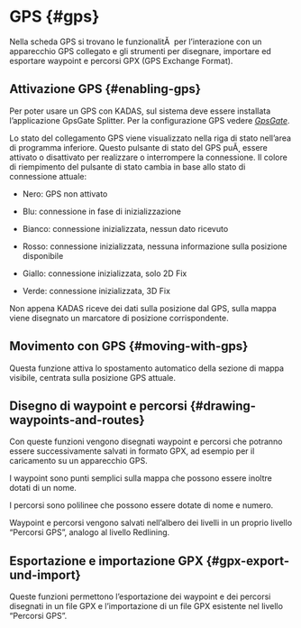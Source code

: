 # GPS {#gps}

Nella scheda GPS si trovano le funzionalitĂ  per l’interazione con un apparecchio GPS collegato e gli strumenti per disegnare, importare ed esportare waypoint e percorsi GPX (GPS Exchange Format).


## Attivazione GPS {#enabling-gps}

Per poter usare un GPS con KADAS, sul sistema deve essere installata l’applicazione GpsGate Splitter. Per la configurazione GPS vedere <a href="../working_with_gps/gpsgate.html#gpsgate" class="reference internal"><em>GpsGate</em></a>.

Lo stato del collegamento GPS viene visualizzato nella riga di stato nell’area di programma inferiore. Questo pulsante di stato del GPS puĂ˛ essere attivato o disattivato per realizzare o interrompere la connessione. Il colore di riempimento del pulsante di stato cambia in base allo stato di connessione attuale:

-   Nero: GPS non attivato

-   Blu: connessione in fase di inizializzazione

-   Bianco: connessione inizializzata, nessun dato ricevuto

-   Rosso: connessione inizializzata, nessuna informazione sulla posizione disponibile

-   Giallo: connessione inizializzata, solo 2D Fix

-   Verde: connessione inizializzata, 3D Fix

Non appena KADAS riceve dei dati sulla posizione dal GPS, sulla mappa viene disegnato un marcatore di posizione corrispondente.

## Movimento con GPS {#moving-with-gps}

Questa funzione attiva lo spostamento automatico della sezione di mappa visibile, centrata sulla posizione GPS attuale.

## Disegno di waypoint e percorsi {#drawing-waypoints-and-routes}

Con queste funzioni vengono disegnati waypoint e percorsi che potranno essere successivamente salvati in formato GPX, ad esempio per il caricamento su un apparecchio GPS.

I waypoint sono punti semplici sulla mappa che possono essere inoltre dotati di un nome.

I percorsi sono polilinee che possono essere dotate di nome e numero.

Waypoint e percorsi vengono salvati nell’albero dei livelli in un proprio livello “Percorsi GPS”, analogo al livello Redlining.

## Esportazione e importazione GPX {#gpx-export-und-import}

Queste funzioni permettono l’esportazione dei waypoint e dei percorsi disegnati in un file GPX e l’importazione di un file GPX esistente nel livello “Percorsi GPS”.
